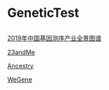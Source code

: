# GeneticTest

##

[2019年中国基因测序产业全景图谱](http://www.biodiscover.com/news/0/733109.html)  

[23andMe](https://www.23andme.com/?new=true&vip=true)  

[Ancestry](https://www.ancestry.com/)  

[WeGene](https://www.wegene.com/)  
